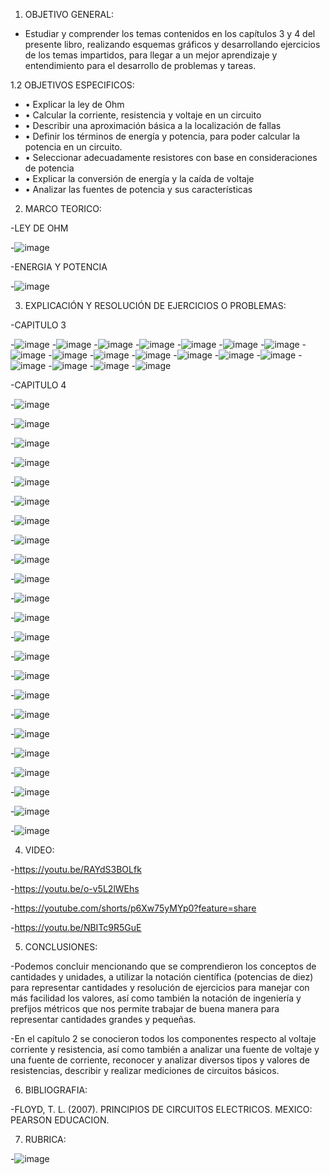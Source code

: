 1. OBJETIVO GENERAL:
- Estudiar y comprender los temas contenidos en los capítulos 3 y 4 del presente libro, realizando esquemas gráficos y desarrollando ejercicios de los temas impartidos, para llegar a un mejor aprendizaje y entendimiento para el desarrollo de problemas y tareas.

1.2  OBJETIVOS ESPECIFICOS:

- •	Explicar la ley de Ohm
- •	Calcular la corriente, resistencia y voltaje en un circuito
- •	Describir una aproximación básica a la localización de fallas
- •	Definir los términos de energía y potencia, para poder calcular la potencia en un circuito.
- •	Seleccionar adecuadamente resistores con base en consideraciones de potencia
- •	Explicar la conversión de energía y la caída de voltaje
- •	Analizar las fuentes de potencia y sus características

2. MARCO TEORICO:

-LEY DE OHM

-![image](https://user-images.githubusercontent.com/105897327/171982469-4cba7529-61f8-4136-87d6-7b259bb89043.png)

-ENERGIA Y POTENCIA

-![image](https://user-images.githubusercontent.com/105897327/171982489-9f68ccdd-de89-4d8d-ae8b-36e1e9032525.png)

3. EXPLICACIÓN Y RESOLUCIÓN DE EJERCICIOS O PROBLEMAS:

-CAPITULO 3

-![image](https://user-images.githubusercontent.com/105897327/171982530-241d4967-1154-4d42-9fa6-d0d539409a1b.png)
-![image](https://user-images.githubusercontent.com/105897327/171982539-b876404e-28e5-49aa-8ffa-78c5de9aae29.png)
-![image](https://user-images.githubusercontent.com/105897327/171982556-f7c59c27-25c1-43c8-9cae-62e01b0f6aad.png)
-![image](https://user-images.githubusercontent.com/105897327/171982571-d23b327f-e788-45fc-bce8-0b9c00885aef.png)
-![image](https://user-images.githubusercontent.com/105897327/171982592-093ffdae-6076-465f-a7f4-2a2c967bc910.png)
-![image](https://user-images.githubusercontent.com/105897327/171982601-ed2ab1a0-63d6-4896-9fb7-17fdda5a082c.png)
-![image](https://user-images.githubusercontent.com/105897327/171982606-f36fc2f0-3f0b-4dc1-8564-6576ad756e8a.png)
-![image](https://user-images.githubusercontent.com/105897327/171982610-ef3bca22-b299-4106-8376-a83034c12217.png)
-![image](https://user-images.githubusercontent.com/105897327/171982616-c632e891-c054-4ce8-8394-17cb75d4ceb0.png)
-![image](https://user-images.githubusercontent.com/105897327/171982627-2cfcd46b-3c57-45e2-958e-a80b73c3ab54.png)
-![image](https://user-images.githubusercontent.com/105897327/171982635-686742b1-6d84-43b1-9719-582c4c4f6641.png)
-![image](https://user-images.githubusercontent.com/105897327/171982644-3482f1e9-973e-4ee7-b4cd-ee5cf39d114f.png)
-![image](https://user-images.githubusercontent.com/105897327/171982650-ff676325-99f8-4da3-9c0a-32834b495c9e.png)
-![image](https://user-images.githubusercontent.com/105897327/171982655-aed5fecf-dfd0-41f7-9ed7-a4d24f8945ab.png)
-![image](https://user-images.githubusercontent.com/105897327/171982677-d68f3bfb-3e17-4708-bb8d-d381fe85cdf9.png)
-![image](https://user-images.githubusercontent.com/105897327/171982684-212da553-2ca8-4e05-97fb-b4b7bd4d2873.png)
-![image](https://user-images.githubusercontent.com/105897327/171982686-be3a9e9c-3435-4fbc-91e7-14ef5ecb4fbc.png)
-![image](https://user-images.githubusercontent.com/105897327/171982691-13538ef1-fb13-452e-a98a-4c7d8fccb051.png)




-CAPITULO 4

-![image](https://user-images.githubusercontent.com/105897327/170211055-c5d10b61-424f-48b1-872b-2f94a7eb18bd.png)

-![image](https://user-images.githubusercontent.com/105897327/170211096-8b0ac8b3-7463-4ee0-bbce-1429343ba3fa.png)

-![image](https://user-images.githubusercontent.com/105897327/170211187-c7f21156-33b1-4ea4-9d71-a4bf8a1b6643.png)

-![image](https://user-images.githubusercontent.com/105897327/170211346-ea420fa8-7fba-435f-8f70-29c0a54561f9.png)

-![image](https://user-images.githubusercontent.com/105897327/170211398-32b421a4-1154-41eb-aa85-47cd5787d2a9.png)

-![image](https://user-images.githubusercontent.com/105897327/170211445-e3914546-dd64-4c24-82f3-94b27fc8df70.png)

-![image](https://user-images.githubusercontent.com/105897327/170211492-e74da3a4-3588-4bf5-9773-de2c1554cf8a.png)

-![image](https://user-images.githubusercontent.com/105897327/170211559-33675653-faef-4f68-b80d-42aa88be3e60.png)

-![image](https://user-images.githubusercontent.com/105897327/170211619-bf66fcd7-4c6b-49da-b999-dac70cf966e5.png)

-![image](https://user-images.githubusercontent.com/105897327/170211681-4fe6e84c-0d05-4b36-948d-9ed4b430dff8.png)

-![image](https://user-images.githubusercontent.com/105897327/170211775-aace1ae9-5d17-4321-ad2d-580690781037.png)

-![image](https://user-images.githubusercontent.com/105897327/170211832-e734f0be-9a69-45ff-8d06-8b46835d9eac.png)

-![image](https://user-images.githubusercontent.com/105897327/170211881-9e6935b7-96c6-45c3-80b2-1d6bc4ddc56f.png)

-![image](https://user-images.githubusercontent.com/105897327/170211966-4bd21097-3713-435e-b5b8-cbde353363be.png)

-![image](https://user-images.githubusercontent.com/105897327/170212021-4295a434-28d8-4c20-bec6-66d9e4133e9f.png)

-![image](https://user-images.githubusercontent.com/105897327/170212078-f14e8415-d820-4270-b3db-64fddcc25c9b.png)

-![image](https://user-images.githubusercontent.com/105897327/170212141-89b2bb27-d9f9-42ac-a35d-b8419882c151.png)

-![image](https://user-images.githubusercontent.com/105897327/170212247-7546725a-2030-4286-b5c2-5597e22e5ffb.png)

-![image](https://user-images.githubusercontent.com/105897327/170212339-3037a99b-b886-41cc-b96b-241b0775b05d.png)

-![image](https://user-images.githubusercontent.com/105897327/170212410-ea941bf8-734a-400b-ac91-152e1c1e5c73.png)

-![image](https://user-images.githubusercontent.com/105897327/170212503-2bc2cbfc-b130-4769-a37f-b742b52734a7.png)

-![image](https://user-images.githubusercontent.com/105897327/170212628-e1d66738-f817-4d82-8009-976001dbaa42.png)

-![image](https://user-images.githubusercontent.com/105897327/170212674-e642ea46-a4b3-4425-8b8f-8b775df445c0.png)

4. VIDEO:

-https://youtu.be/RAYdS3BOLfk

-https://youtu.be/o-v5L2lWEhs

-https://youtube.com/shorts/p6Xw75yMYp0?feature=share

-https://youtu.be/NBITc9R5GuE

5. CONCLUSIONES:

-Podemos concluir mencionando que se comprendieron los conceptos de cantidades y unidades, a utilizar la notación científica (potencias de diez) para representar cantidades y resolución de ejercicios para manejar con más facilidad los valores, así como también la notación de ingeniería y prefijos métricos que nos permite trabajar de buena manera para representar cantidades grandes y pequeñas.

-En el capítulo 2 se conocieron todos los componentes respecto al voltaje corriente y resistencia, así como también a analizar una fuente de voltaje y una fuente de corriente, reconocer y analizar diversos tipos y valores de resistencias, describir y realizar mediciones de circuitos básicos.

6. BIBLIOGRAFIA:

-FLOYD, T. L. (2007). PRINCIPIOS DE CIRCUITOS ELECTRICOS. MEXICO: PEARSON EDUCACION.

7. RUBRICA:

-![image](https://user-images.githubusercontent.com/105897327/170218711-e4182641-35ef-44bc-a08e-b6f501d03b7b.png)




